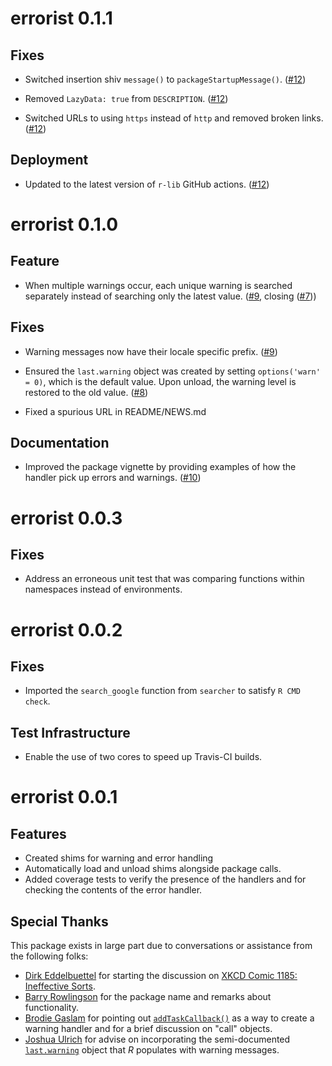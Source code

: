 # errorist 0.1.1

## Fixes

- Switched insertion shiv `message()` to `packageStartupMessage()`.
  ([#12](https://github.com/r-assist/errorist/pull/12))

- Removed `LazyData: true` from `DESCRIPTION`.
  ([#12](https://github.com/r-assist/errorist/pull/12))


- Switched URLs to using `https` instead of `http` and removed broken links.
  ([#12](https://github.com/r-assist/errorist/pull/12))

## Deployment

- Updated to the latest version of `r-lib` GitHub actions. 
  ([#12](https://github.com/r-assist/errorist/pull/12))

# errorist 0.1.0

## Feature

- When multiple warnings occur, each unique warning is searched separately
  instead of searching only the latest value. ([#9](https://github.com/r-assist/errorist/pull/9),
  closing ([#7](https://github.com/r-assist/errorist/issues/7)))

## Fixes

- Warning messages now have their locale specific prefix. 
  ([#9](https://github.com/r-assist/errorist/pull/9))

- Ensured the `last.warning` object was created by setting `options('warn' = 0)`,
  which is the default value. Upon unload, the warning level is restored to
  the old value. ([#8](https://github.com/r-assist/errorist/pull/8))
  
- Fixed a spurious URL in README/NEWS.md
  
## Documentation

- Improved the package vignette by providing examples of how the handler pick
  up errors and warnings. ([#10](https://github.com/r-assist/errorist/pull/10))


# errorist 0.0.3

## Fixes

- Address an erroneous unit test that was comparing functions within namespaces
  instead of environments.

# errorist 0.0.2

## Fixes

- Imported the `search_google` function from `searcher` to satisfy `R CMD check`.

## Test Infrastructure

- Enable the use of two cores to speed up Travis-CI builds.

# errorist 0.0.1

## Features

- Created shims for warning and error handling
- Automatically load and unload shims alongside package calls.
- Added coverage tests to verify the presence of the handlers and for 
  checking the contents of the error handler.

## Special Thanks

This package exists in large part due to conversations or assistance from
the following folks:

- [Dirk Eddelbuettel](http://dirk.eddelbuettel.com) for starting the discussion
  on [XKCD Comic 1185: Ineffective Sorts](https://xkcd.com/1185/).
- [Barry Rowlingson](http://barry.rowlingson.com) for the package name and
  remarks about functionality.
- [Brodie Gaslam](https://www.brodieg.com/) for pointing out 
  [`addTaskCallback()`](https://stat.ethz.ch/R-manual/R-devel/library/base/html/taskCallback.html)
  as a way to create a warning handler and for a brief discussion on "call"
  objects.
- [Joshua Ulrich](https://github.com/joshuaulrich/) for advise on incorporating
  the semi-documented [`last.warning`](https://stat.ethz.ch/R-manual/R-devel/library/base/html/warning.html)
  object that _R_ populates with warning messages.
  
